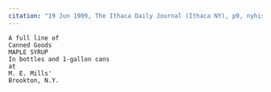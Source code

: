 ```yaml
---
citation: "19 Jun 1909, The Ithaca Daily Journal (Ithaca NY), p9, nyhistoricnewspapers.org."
---
```


    A full line of
    Canned Goods
    MAPLE SYRUP
    In bottles and 1-gallon cans
    at
    M. E. Mills'
    Brookton, N.Y. 


